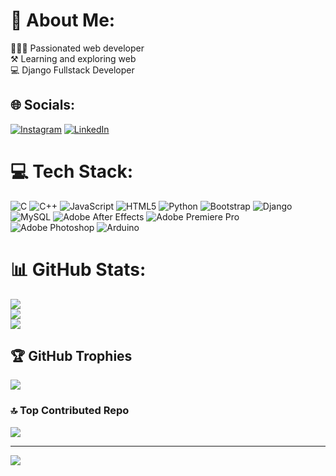 # 💫 About Me:
🧑🏻‍💻 Passionated web developer<br>⚒️ Learning and exploring web<br>💻 Django Fullstack Developer


## 🌐 Socials:
[![Instagram](https://img.shields.io/badge/Instagram-%23E4405F.svg?logo=Instagram&logoColor=white)](https://instagram.com/adithyapraven) [![LinkedIn](https://img.shields.io/badge/LinkedIn-%230077B5.svg?logo=linkedin&logoColor=white)](https://www.linkedin.com/in/adithya-praveen-p-9b9545166/) 

# 💻 Tech Stack:
![C](https://img.shields.io/badge/c-%2300599C.svg?style=for-the-badge&logo=c&logoColor=white) ![C++](https://img.shields.io/badge/c++-%2300599C.svg?style=for-the-badge&logo=c%2B%2B&logoColor=white) ![JavaScript](https://img.shields.io/badge/javascript-%23323330.svg?style=for-the-badge&logo=javascript&logoColor=%23F7DF1E) ![HTML5](https://img.shields.io/badge/html5-%23E34F26.svg?style=for-the-badge&logo=html5&logoColor=white) ![Python](https://img.shields.io/badge/python-3670A0?style=for-the-badge&logo=python&logoColor=ffdd54) ![Bootstrap](https://img.shields.io/badge/bootstrap-%238511FA.svg?style=for-the-badge&logo=bootstrap&logoColor=white) ![Django](https://img.shields.io/badge/django-%23092E20.svg?style=for-the-badge&logo=django&logoColor=white) ![MySQL](https://img.shields.io/badge/mysql-%2300000f.svg?style=for-the-badge&logo=mysql&logoColor=white) ![Adobe After Effects](https://img.shields.io/badge/Adobe%20After%20Effects-9999FF.svg?style=for-the-badge&logo=Adobe%20After%20Effects&logoColor=white) ![Adobe Premiere Pro](https://img.shields.io/badge/Adobe%20Premiere%20Pro-9999FF.svg?style=for-the-badge&logo=Adobe%20Premiere%20Pro&logoColor=white) ![Adobe Photoshop](https://img.shields.io/badge/adobe%20photoshop-%2331A8FF.svg?style=for-the-badge&logo=adobe%20photoshop&logoColor=white) ![Arduino](https://img.shields.io/badge/-Arduino-00979D?style=for-the-badge&logo=Arduino&logoColor=white)
# 📊 GitHub Stats:
![](https://github-readme-stats.vercel.app/api?username=AdithyaPraveenP&theme=dark&hide_border=true&include_all_commits=true&count_private=true)<br/>
![](https://github-readme-streak-stats.herokuapp.com/?user=AdithyaPraveenP&theme=dark&hide_border=true)<br/>
![](https://github-readme-stats.vercel.app/api/top-langs/?username=AdithyaPraveenP&theme=dark&hide_border=true&include_all_commits=true&count_private=true&layout=compact)

## 🏆 GitHub Trophies
![](https://github-profile-trophy.vercel.app/?username=AdithyaPraveenP&theme=radical&no-frame=false&no-bg=true&margin-w=4)

### 🔝 Top Contributed Repo
![](https://github-contributor-stats.vercel.app/api?username=AdithyaPraveenP&limit=5&theme=tokyonight&combine_all_yearly_contributions=true)

---
[![](https://visitcount.itsvg.in/api?id=AdithyaPraveenP&icon=9&color=12)](https://visitcount.itsvg.in)

<!-- Proudly created with GPRM ( https://gprm.itsvg.in ) -->
